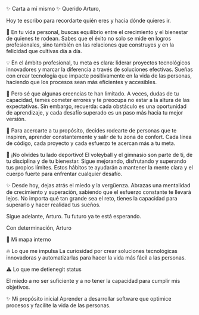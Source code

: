 ✨ Carta a mí mismo ✨
Querido Arturo,

Hoy te escribo para recordarte quién eres y hacia dónde quieres ir.

🌱 En tu vida personal, buscas equilibrio entre el crecimiento y el bienestar de quienes te rodean. Sabes que el éxito no solo se mide en logros profesionales, sino también en las relaciones que construyes y en la felicidad que cultivas día a día.

💡 En el ámbito profesional, tu meta es clara: liderar proyectos tecnológicos innovadores y marcar la diferencia a través de soluciones efectivas. Sueñas con crear tecnología que impacte positivamente en la vida de las personas, haciendo que los procesos sean más eficientes y accesibles.

🚧 Pero sé que algunas creencias te han limitado. A veces, dudas de tu capacidad, temes cometer errores y te preocupa no estar a la altura de las expectativas. Sin embargo, recuerda: cada obstáculo es una oportunidad de aprendizaje, y cada desafío superado es un paso más hacia tu mejor versión.

🔗 Para acercarte a tu propósito, decides rodearte de personas que te inspiren, aprender constantemente y salir de tu zona de confort. Cada línea de código, cada proyecto y cada esfuerzo te acercan más a tu meta.

🏐 ¡No olvides tu lado deportivo! El voleyball y el gimnasio son parte de ti, de tu disciplina y de tu bienestar. Sigue mejorando, disfrutando y superando tus propios límites. Estos hábitos te ayudarán a mantener la mente clara y el cuerpo fuerte para enfrentar cualquier desafío.

✨ Desde hoy, dejas atrás el miedo y la vergüenza. Abrazas una mentalidad de crecimiento y superación, sabiendo que el esfuerzo constante te llevará lejos. No importa qué tan grande sea el reto, tienes la capacidad para superarlo y hacer realidad tus sueños.

Sigue adelante, Arturo. Tu futuro ya te está esperando.

Con determinación,
Arturo


💬 Mi mapa interno

🔥 Lo que me impulsa
La curiosidad por crear soluciones tecnológicas innovadoras y automatizarlas para hacer la vida más fácil a las personas.

⚠️ Lo que me detienegit status

El miedo a no ser suficiente y a no tener la capacidad para cumplir mis objetivos.

✨ Mi propósito inicial
Aprender a desarrollar software que optimice procesos y facilite la vida de las personas.